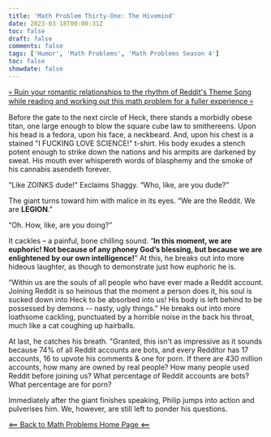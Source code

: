 ```yaml
---
title: 'Math Problem Thirty-One: The Hivemind'
date: 2023-03-18T00:00:31Z
toc: false
draft: false
comments: false
tags: ['Humor', 'Math Problems', 'Math Problems Season 4']
toc: false
showdate: false
---
```


[💀 Ruin your romantic relationships to the rhythm of Reddit's Theme Song while reading and working out this math problem for a fuller experience 💀](https://www.youtube.com/watch?v=jpQQrdglDmw)

Before the gate to the next circle of Heck, there stands a morbidly obese titan, one large enough to blow the square cube law to smithereens. Upon his head is a fedora, upon his face, a neckbeard. And, upon his chest is a stained "I FUCKING LOVE SCIENCE!" t-shirt. His body exudes a stench potent enough to strike down the nations and his armpits are darkened by sweat. His mouth ever whispereth words of blasphemy and the smoke of his cannabis asendeth forever.

“Like ZOINKS dude!” Exclaims Shaggy. “Who, like, are you dude?”

The giant turns toward him with malice in its eyes. “We are the Reddit. We are **LEGION**.” 

“Oh. How, like, are you doing?”

It cackles – a painful, bone chilling sound. “**In this moment, we are euphoric! Not because of any phoney God’s blessing, but because we are enlightened by our own intelligence!**" At this, he breaks out into more hideous laughter, as though to demonstrate just how euphoric he is.

“Within us are the souls of all people who have ever made a Reddit account. Joining Reddit is so heinous that the moment a person does it, his soul is sucked down into Heck to be absorbed into us! His body is left behind to be possessed by demons -- nasty, ugly things." He breaks out into more loathsome cackling, punctuated by a horrible noise in the back his throat, much like a cat coughing up hairballs. 

At last, he catches his breath. "Granted, this isn't as impressive as it sounds because 74% of all Reddit accounts are bots, and every Redditor has 17 accounts, 16 to upvote his comments & one for porn. If there are 430 million accounts, how many are owned by real people? How many people used Reddit before joining us? What percentage of Reddit accounts are bots? What percentage are for porn?

Immediately after the giant finishes speaking, Philip jumps into action and pulverises him. We, however, are still left to ponder his questions.

[<== Back to Math Problems Home Page <==](/humor/problems/#season-four-the-harrowing-of-heck)
